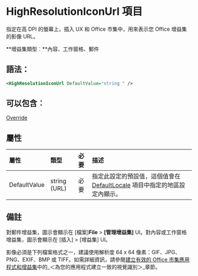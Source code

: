 
# <a name="highresolutioniconurl-element"></a>HighResolutionIconUrl 項目
指定在高 DPI 的螢幕上，插入 UX 和 Office 市集中，用來表示您 Office 增益集的影像 URL。

 **增益集類型︰**內容、工作窗格、郵件


## <a name="syntax:"></a>語法：


```XML
<HighResolutionIconUrl DefaultValue="string " />
```


## <a name="can-contain:"></a>可以包含︰

[Override](../../reference/manifest/override.md)


## <a name="attributes"></a>屬性



|**屬性**|**類型**|**必要**|**描述**|
|:-----|:-----|:-----|:-----|
|DefaultValue|string (URL)|必要|指定此設定的預設值，這個值會在 [DefaultLocale](../../reference/manifest/defaultlocale.md) 項目中指定的地區設定內顯示。|

## <a name="remarks"></a>備註

對郵件增益集，圖示會顯示在 [檔案]**File** > **[管理增益集]** UI。對內容或工作窗格增益集，圖示會顯示在 [插入]  >  [增益集] UI。

影像必須是下列檔案格式之一，建議使用解析度 64 x 64 像素：GIF、JPG、PNG、EXIF、BMP 或 TIFF。如需詳細資訊，請參閱[建立有效的 Office 市集應用程式和增益集](http://msdn.microsoft.com/library/c66a6e6b-2e96-458f-8f8c-2a499fe942c9%28Office.15%29.aspx)中的_＜為您的應用程式建立一致的視覺識別＞_章節。

